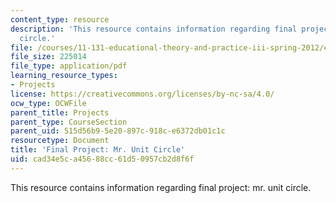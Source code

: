 ```yaml
---
content_type: resource
description: 'This resource contains information regarding final project: mr. unit
  circle.'
file: /courses/11-131-educational-theory-and-practice-iii-spring-2012/cad34e5ca45688cc61d50957cb2d8f6f_MIT11_131S12_Mr_Unit_Cir.pdf
file_size: 225014
file_type: application/pdf
learning_resource_types:
- Projects
license: https://creativecommons.org/licenses/by-nc-sa/4.0/
ocw_type: OCWFile
parent_title: Projects
parent_type: CourseSection
parent_uid: 515d56b9-5e20-897c-918c-e6372db01c1c
resourcetype: Document
title: 'Final Project: Mr. Unit Circle'
uid: cad34e5c-a456-88cc-61d5-0957cb2d8f6f
---
```

This resource contains information regarding final project: mr. unit circle.